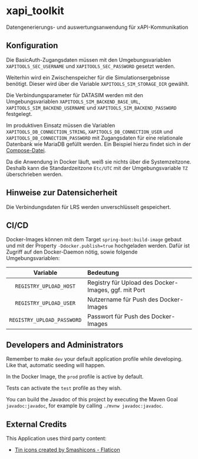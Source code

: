 # xapi_toolkit

Datengenerierungs- und auswertungsanwendung für xAPI-Kommunikation

## Konfiguration

Die BasicAuth-Zugangsdaten müssen mit den Umgebungsvariablen `XAPITOOLS_SEC_USERNAME` und `XAPITOOLS_SEC_PASSWORD` gesetzt werden.

Weiterhin wird ein Zwischenspeicher für die Simulationsergebnisse benötigt. Dieser wird über die Variable `XAPITOOLS_SIM_STORAGE_DIR` gewählt.

Die Verbindungsparameter für DATASIM werden mit den Umgebungsvariablen `XAPITOOLS_SIM_BACKEND_BASE_URL`, `XAPITOOLS_SIM_BACKEND_USERNAME` und `XAPITOOLS_SIM_BACKEND_PASSWORD` festgelegt.

Im produktiven Einsatz müssen die Variablen `XAPITOOLS_DB_CONNECTION_STRING`, `XAPITOOLS_DB_CONNECTION_USER` und `XAPITOOLS_DB_CONNECTION_PASSWORD` mit Zugangsdaten für eine relationale Datenbank wie MariaDB gefüllt werden. Ein Beispiel hierzu findet sich in der [Compose-Datei](docker-compose.yml).

Da die Anwendung in Docker läuft, weiß sie nichts über die Systemzeitzone. Deshalb kann die Standardzeitzone `Etc/UTC` mit der Umgebungsvariable `TZ` überschrieben werden.

## Hinweise zur Datensicherheit

Die Verbindungsdaten für LRS werden unverschlüsselt gespeichert.

## CI/CD

Docker-Images können mit dem Target `spring-boot:build-image` gebaut und mit der Property `-Ddocker.publish=true` hochgeladen werden.
Dafür ist Zugriff auf den Docker-Daemon nötig, sowie folgende Umgebungsvariablen:

|          Variable          | Bedeutung                                            |
|:--------------------------:|:-----------------------------------------------------|
|   `REGISTRY_UPLOAD_HOST`   | Registry für Upload des Docker-Images, ggf. mit Port |
|   `REGISTRY_UPLOAD_USER`   | Nutzername für Push des Docker-Images                |
| `REGISTRY_UPLOAD_PASSWORD` | Passwort für Push des Docker-Images                  |

## Developers and Administrators

Remember to make `dev` your default application profile while developing. Like that, automatic seeding will happen.

In the Docker Image, the `prod` profile is active by default.

Tests can activate the `test` profile as they wish.

You can build the Javadoc of this project by executing the Maven Goal `javadoc:javadoc`, for example by calling `./mvnw javadoc:javadoc`.

## External Credits

This Application uses third party content:

* [Tin icons created by Smashicons - Flaticon](https://www.flaticon.com/free-icons/tin)